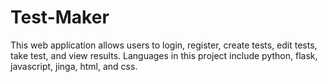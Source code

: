 # Test-Maker
This web application allows users to login, register, create tests, edit tests, take test, and view results. 
Languages in this project include python, flask, javascript, jinga, html, and css.
